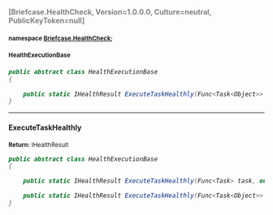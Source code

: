 <h4 style='color: gray;margin:0; padding:0;'> [Briefcase.HealthCheck, Version=1.0.0.0, Culture=neutral, PublicKeyToken=null]</h4>

#### <small>namespace [Briefcase.HealthCheck](..\Namespace\Briefcase.HealthCheck.md);</small>

#### <small>HealthExecutionBase</small>

<i>

```csharp
public abstract class HealthExecutionBase
{

	public static IHealthResult ExecuteTaskHealthly(Func<Task<Object>> task, out Object result, out Exception exception); +1 overloads
}
```

</i>


---

#### ExecuteTaskHealthly

<small><b>Return:</b> IHealthResult</small>

<i>

```csharp
public abstract class HealthExecutionBase
{

	public static IHealthResult ExecuteTaskHealthly(Func<Task> task, out Exception exception);

	public static IHealthResult ExecuteTaskHealthly(Func<Task<Object>> task, out Object result, out Exception exception);
}
```

</i>